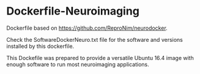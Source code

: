 # Dockerfile-Neuroimaging

Dockerfile based on https://github.com/ReproNim/neurodocker.

Check the SoftwareDockerNeuro.txt file for the software and versions installed by this dockerfile.

This Dockefile was prepared to provide a versatile Ubuntu 16.4 image with enough software to run most neuroimaging applications.
